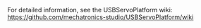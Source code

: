 For detailed information, see the USBServoPlatform wiki: https://github.com/mechatronics-studio/USBServoPlatform/wiki
